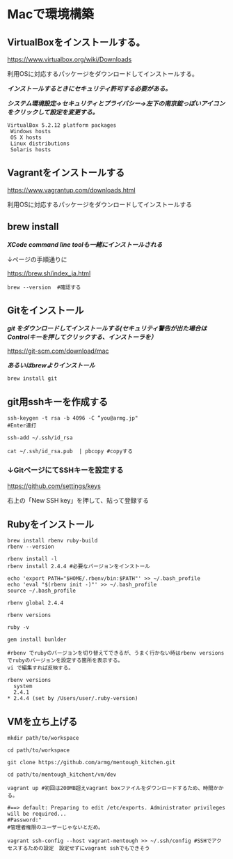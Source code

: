 # Macで環境構築


## VirtualBoxをインストールする。

https://www.virtualbox.org/wiki/Downloads

利用OSに対応するパッケージをダウンロードしてインストールする。

***インストールするときにセキュリティ許可する必要がある。***

***システム環境設定→セキュリティとプライバシー→左下の南京錠っぽいアイコンをクリックして設定を変更する。***

```
VirtualBox 5.2.12 platform packages
 Windows hosts
 OS X hosts
 Linux distributions
 Solaris hosts
``` 

## Vagrantをインストールする

https://www.vagrantup.com/downloads.html

利用OSに対応するパッケージをダウンロードしてインストールする


## brew install

***XCode command line toolも一緒にインストールされる***

↓ページの手順通りに

https://brew.sh/index_ja.html

```
brew --version  #確認する
```


## Gitをインストール
***git をダウンロードしてインストールする(セキュリティ警告が出た場合はControlキーを押してクリックする、インストーラを）***

https://git-scm.com/download/mac

***あるいはbrewよりインストール***

```
brew install git
```

## git用sshキーを作成する
```
ssh-keygen -t rsa -b 4096 -C “you@armg.jp"
#Enter連打

ssh-add ~/.ssh/id_rsa

cat ~/.ssh/id_rsa.pub  | pbcopy #copyする

```

### ↓GitページにてSSHキーを設定する

https://github.com/settings/keys

右上の「New SSH key」を押して、貼って登録する


## Rubyをインストール
```
brew install rbenv ruby-build
rbenv --version

rbenv install -l
rbenv install 2.4.4 #必要なバージョンをインストール

echo 'export PATH="$HOME/.rbenv/bin:$PATH"' >> ~/.bash_profile 
echo 'eval "$(rbenv init -)"' >> ~/.bash_profile
source ~/.bash_profile 

rbenv global 2.4.4

rbenv versions

ruby -v

gem install bunlder

```

```
#rbenv でrubyのバージョンを切り替えてできるが、うまく行かない時はrbenv versionsでrubyのバージョンを設定する箇所を表示する。
vi で編集すれば反映する。

rbenv versions
  system
  2.4.1
* 2.4.4 (set by /Users/user/.ruby-version)

```

## VMを立ち上げる
```
mkdir path/to/workspace

cd path/to/workspace

git clone https://github.com/armg/mentough_kitchen.git

cd path/to/mentough_kitchent/vm/dev

vagrant up #初回は200MB超えvagrant boxファイルをダウンロードするため、時間かかる。

#==> default: Preparing to edit /etc/exports. Administrator privileges will be required...
#Password:"
#管理者権限のユーザーじゃないとだめ。

vagrant ssh-config --host vagrant-mentough >> ~/.ssh/config #SSHでアクセスするための設定　設定せずにvagrant sshでもできそう

```



